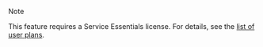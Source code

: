 <!-- markdownlint-disable-file MD041 -->
> [!NOTE]
> This feature requires a Service Essentials license. For details, see the [list of user plans][1].

<!-- Referenced links -->
[1]: ../../docs/admin/license/user-plans.md
